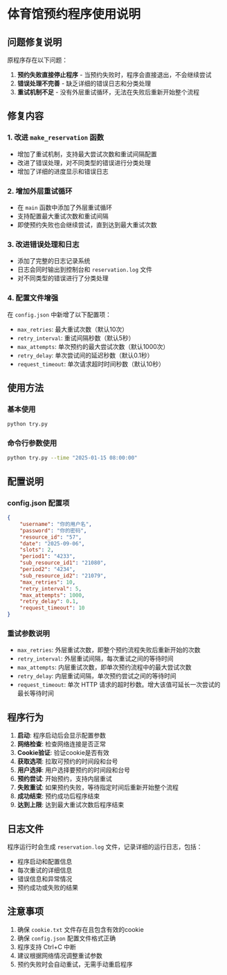 # 体育馆预约程序使用说明

## 问题修复说明

原程序存在以下问题：
1. **预约失败直接停止程序** - 当预约失败时，程序会直接退出，不会继续尝试
2. **错误处理不完善** - 缺乏详细的错误日志和分类处理
3. **重试机制不足** - 没有外层重试循环，无法在失败后重新开始整个流程

## 修复内容

### 1. 改进 `make_reservation` 函数
- 增加了重试机制，支持最大尝试次数和重试间隔配置
- 改进了错误处理，对不同类型的错误进行分类处理
- 增加了详细的进度显示和错误日志

### 2. 增加外层重试循环
- 在 `main` 函数中添加了外层重试循环
- 支持配置最大重试次数和重试间隔
- 即使预约失败也会继续尝试，直到达到最大重试次数

### 3. 改进错误处理和日志
- 添加了完整的日志记录系统
- 日志会同时输出到控制台和 `reservation.log` 文件
- 对不同类型的错误进行了分类处理

### 4. 配置文件增强
在 `config.json` 中新增了以下配置项：
- `max_retries`: 最大重试次数（默认10次）
- `retry_interval`: 重试间隔秒数（默认5秒）
- `max_attempts`: 单次预约的最大尝试次数（默认1000次）
- `retry_delay`: 单次尝试间的延迟秒数（默认0.1秒）
 - `request_timeout`: 单次请求超时时间秒数（默认10秒）

## 使用方法

### 基本使用
```bash
python try.py
```

### 命令行参数使用
```bash
python try.py --time "2025-01-15 08:00:00"
```

## 配置说明

### config.json 配置项
```json
{
    "username": "你的用户名",
    "password": "你的密码",
    "resource_id": "57",
    "date": "2025-09-06",
    "slots": 2,
    "period1": "4233",
    "sub_resource_id1": "21080",
    "period2": "4234",
    "sub_resource_id2": "21079",
    "max_retries": 10,
    "retry_interval": 5,
    "max_attempts": 1000,
    "retry_delay": 0.1,
    "request_timeout": 10
}
```

### 重试参数说明
- `max_retries`: 外层重试次数，即整个预约流程失败后重新开始的次数
- `retry_interval`: 外层重试间隔，每次重试之间的等待时间
- `max_attempts`: 内层重试次数，即单次预约流程中的最大尝试次数
- `retry_delay`: 内层重试间隔，单次预约尝试之间的等待时间
 - `request_timeout`: 单次 HTTP 请求的超时秒数。增大该值可延长一次尝试的最长等待时间

## 程序行为

1. **启动**: 程序启动后会显示配置参数
2. **网络检查**: 检查网络连接是否正常
3. **Cookie验证**: 验证cookie是否有效
4. **获取选项**: 拉取可预约的时间段和台号
5. **用户选择**: 用户选择要预约的时间段和台号
6. **预约尝试**: 开始预约，支持内层重试
7. **失败重试**: 如果预约失败，等待指定时间后重新开始整个流程
8. **成功结束**: 预约成功后程序结束
9. **达到上限**: 达到最大重试次数后程序结束

## 日志文件

程序运行时会生成 `reservation.log` 文件，记录详细的运行日志，包括：
- 程序启动和配置信息
- 每次重试的详细信息
- 错误信息和异常情况
- 预约成功或失败的结果

## 注意事项

1. 确保 `cookie.txt` 文件存在且包含有效的cookie
2. 确保 `config.json` 配置文件格式正确
3. 程序支持 Ctrl+C 中断
4. 建议根据网络情况调整重试参数
5. 预约失败时会自动重试，无需手动重启程序
